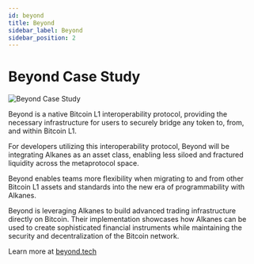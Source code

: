 ```yaml
---
id: beyond
title: Beyond
sidebar_label: Beyond
sidebar_position: 2
---
```


# Beyond Case Study

<div style={{ marginTop: '40px', marginBottom: '2rem' }}>
  <img 
    src="/img/beyond.png"
    alt="Beyond Case Study"
    style={{
      width: '100%',
      height: '300px',
      objectFit: 'cover',
      borderRadius: '8px'
    }}
  />
</div>

Beyond is a native Bitcoin L1 interoperability protocol, providing the necessary infrastructure for users to securely bridge any token to, from, and within Bitcoin L1.

For developers utilizing this interoperability protocol, Beyond will be integrating Alkanes as an asset class, enabling less siloed and fractured liquidity across the metaprotocol space.

Beyond enables teams more flexibility when migrating to and from other Bitcoin L1 assets and standards into the new era of programmability with Alkanes.

Beyond is leveraging Alkanes to build advanced trading infrastructure directly on Bitcoin. Their implementation showcases how Alkanes can be used to create sophisticated financial instruments while maintaining the security and decentralization of the Bitcoin network.

Learn more at [beyond.tech](https://beyond.tech/)
